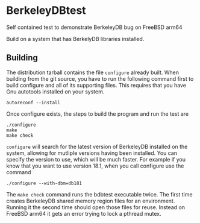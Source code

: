 # BerkeleyDBtest
Self contained test to demonstrate BerkeleyDB bug on FreeBSD arm64

Build on a system that has BerkelyDB  libraries installed.

## Building
The distribution tarball contains the file `configure` already
built. When building from the git source, you have to run the
following command first to build configure and all of its supporting
files. This requires that you have Gnu autotools installed on your
system.

```
autoreconf --install
```

Once configure exists, the steps to build the program and run the test
are

```
./configure
make
make check
```

`configure` will search for the latest version of BerkeleyDB installed on the
system, allowing for mutliple versions having been installed. You can
specify the version to use, which will be much faster. For example if
you know that you want to use version 18.1, when you call configure use
the command

```
./configure --with-dbm=db181
```

The `make check` command runs the bdbtest executable twice. The first
time creates BerkeleyDB  shared memory region files for an
environment. Running it the second  time should open those files for
reuse. Instead on FreeBSD arm64 it gets an error trying to lock a
pthread mutex.
